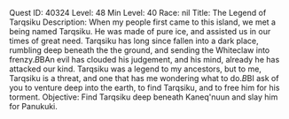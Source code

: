 Quest ID: 40324
Level: 48
Min Level: 40
Race: nil
Title: The Legend of Tarqsiku
Description: When my people first came to this island, we met a being named Tarqsiku. He was made of pure ice, and assisted us in our times of great need. Tarqsiku has long since fallen into a dark place, rumbling deep beneath the the ground, and sending the Whiteclaw into frenzy.$B$BAn evil has clouded his judgement, and his mind, already he has attacked our kind. Tarqsiku was a legend to my ancestors, but to me, Tarqsiku is a threat, and one that has me wondering what to do.$B$BI ask of you to venture deep into the earth, to find Tarqsiku, and to free him for his torment.
Objective: Find Tarqsiku deep beneath Kaneq'nuun and slay him for Panukuki.
